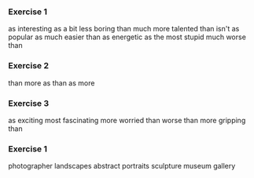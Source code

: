### Exercise 1
as interesting as
a bit less boring than
much more talented than
isn't as popular as
much easier than
as energetic as
the most stupid
much worse than
### Exercise 2
than
more
as
than
as
more
### Exercise 3
as exciting
most fascinating
more worried than
worse than
more gripping than
### Exercise 1
photographer
landscapes
abstract
portraits
sculpture
museum
gallery